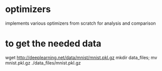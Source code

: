 # optimizers
implements various optimizers from scratch for analysis and comparison

# to get the needed data
wget http://deeplearning.net/data/mnist/mnist.pkl.gz
mkdir data_files; mv mnist.pkl.gz ./data_files/mnist.pkl.gz
